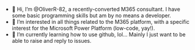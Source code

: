 - 👋 Hi, I’m @OliverR-82, a recently-converted M365 consultant. I have some basic programming skills but am by no means a developer.
- 👀 I’m interested in all things related to the M365 platform, with a specific interest for the Microsoft Power Platform (low-code, yay!).
- 🌱 I’m currently learning how to use github, lol... Mainly I just want to be able to raise and reply to issues.

<!---
OliverR-82/OliverR-82 is a ✨ special ✨ repository because its `README.md` (this file) appears on your GitHub profile.
You can click the Preview link to take a look at your changes.
--->
